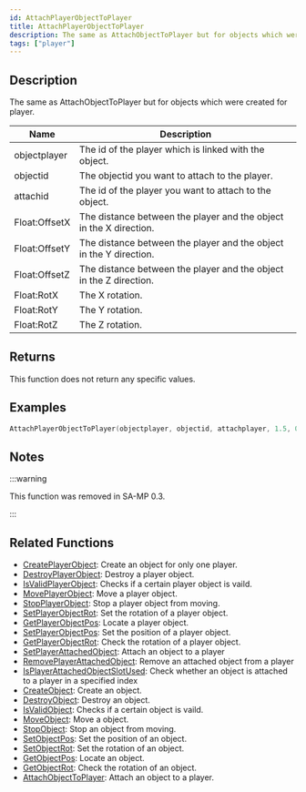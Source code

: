 ```yaml
---
id: AttachPlayerObjectToPlayer
title: AttachPlayerObjectToPlayer
description: The same as AttachObjectToPlayer but for objects which were created for player.
tags: ["player"]
---
```


## Description

The same as AttachObjectToPlayer but for objects which were created for player.

| Name          | Description                                                        |
| ------------- | ------------------------------------------------------------------ |
| objectplayer  | The id of the player which is linked with the object.              |
| objectid      | The objectid you want to attach to the player.                     |
| attachid      | The id of the player you want to attach to the object.             |
| Float:OffsetX | The distance between the player and the object in the X direction. |
| Float:OffsetY | The distance between the player and the object in the Y direction. |
| Float:OffsetZ | The distance between the player and the object in the Z direction. |
| Float:RotX    | The X rotation.                                                    |
| Float:RotY    | The Y rotation.                                                    |
| Float:RotZ    | The Z rotation.                                                    |

## Returns

This function does not return any specific values.

## Examples

```c
AttachPlayerObjectToPlayer(objectplayer, objectid, attachplayer, 1.5, 0.5, 0, 0, 1.5, 2 );
```

## Notes

:::warning

This function was removed in SA-MP 0.3.

:::

## Related Functions

- [CreatePlayerObject](../../scripting/functions/CreateObject.md): Create an object for only one player.
- [DestroyPlayerObject](../../scripting/functions/DestroyObject.md): Destroy a player object.
- [IsValidPlayerObject](../../scripting/functions/IsValidObject.md): Checks if a certain player object is vaild.
- [MovePlayerObject](../../scripting/functions/MoveObject.md): Move a player object.
- [StopPlayerObject](../../scripting/functions/StopObject.md): Stop a player object from moving.
- [SetPlayerObjectRot](../../scripting/functions/SetPlayerObjectRot.md): Set the rotation of a player object.
- [GetPlayerObjectPos](../../scripting/functions/GetPlayerObjectPos.md): Locate a player object.
- [SetPlayerObjectPos](../../scripting/functions/SetPlayerObjectPos.md): Set the position of a player object.
- [GetPlayerObjectRot](../../scripting/functions/GetPlayerObjectRot.md): Check the rotation of a player object.
- [SetPlayerAttachedObject](../../scripting/functions/SetPlayerAttachedObject.md): Attach an object to a player
- [RemovePlayerAttachedObject](../../scripting/functions/RemovePlayerAttachedObject.md): Remove an attached object from a player
- [IsPlayerAttachedObjectSlotUsed](../../scripting/functions/IsPlayerAttachedObjectSlotUsed.md): Check whether an object is attached to a player in a specified index
- [CreateObject](../../scripting/functions/CreateObject.md): Create an object.
- [DestroyObject](../../scripting/functions/DestroyObject.md): Destroy an object.
- [IsValidObject](../../scripting/functions/IsValidObject.md): Checks if a certain object is vaild.
- [MoveObject](../../scripting/functions/MoveObject.md): Move a object.
- [StopObject](../../scripting/functions/StopObject.md): Stop an object from moving.
- [SetObjectPos](../../scripting/functions/SetObjectPos.md): Set the position of an object.
- [SetObjectRot](../../scripting/functions/SetObjectRot.md): Set the rotation of an object.
- [GetObjectPos](../../scripting/functions/GetObjectPos.md): Locate an object.
- [GetObjectRot](../../scripting/functions/GetObjectRot.md): Check the rotation of an object.
- [AttachObjectToPlayer](../../scripting/functions/AttachObjectToPlayer.md): Attach an object to a player.
